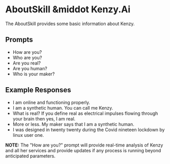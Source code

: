 # AboutSkill &middot Kenzy.Ai

The AboutSkill provides some basic information about Kenzy.

## Prompts

* How are you?
* Who are you?
* Are you real?
* Are you human?
* Who is your maker?

## Example Responses

* I am online and functioning properly.
* I am a synthetic human.  You can call me Kenzy.
* What is real?  If you define real as electrical impulses flowing through your brain then yes, I am real.
* More or less.  My maker says that I am a synthetic human.
* I was designed in twenty twenty during the Covid nineteen lockdown by linux user one.

__NOTE:__  The "How are you?" prompt will provide real-time analysis of Kenzy and all her services and provide updates if any process is running beyond anticipated parameters.